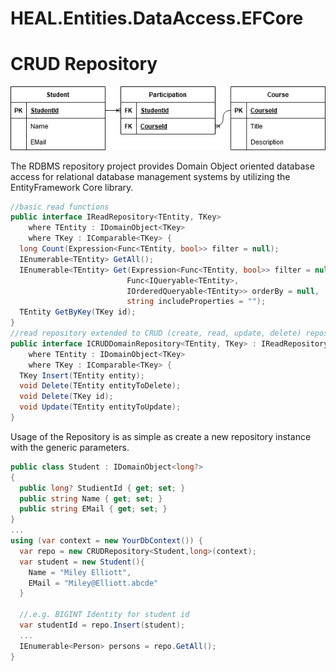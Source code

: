 # HEAL.Entities.DataAccess.EFCore


# CRUD Repository

![ER Diagram](img/HEAL.Entities.DataAccess.EFCore.ERD.png)

The RDBMS repository project provides Domain Object oriented database access for relational database management systems by utilizing the EntityFramework Core library. 

```C#
//basic read functions
public interface IReadRepository<TEntity, TKey>
    where TEntity : IDomainObject<TKey>
    where TKey : IComparable<TKey> {    
  long Count(Expression<Func<TEntity, bool>> filter = null);
  IEnumerable<TEntity> GetAll();
  IEnumerable<TEntity> Get(Expression<Func<TEntity, bool>> filter = null,
                          Func<IQueryable<TEntity>,
                          IOrderedQueryable<TEntity>> orderBy = null,
                          string includeProperties = "");
  TEntity GetByKey(TKey id);
}
//read repository extended to CRUD (create, read, update, delete) repository
public interface ICRUDDomainRepository<TEntity, TKey> : IReadRepository<TEntity, TKey>
    where TEntity : IDomainObject<TKey>
    where TKey : IComparable<TKey> {
  TKey Insert(TEntity entity);
  void Delete(TEntity entityToDelete);
  void Delete(TKey id);
  void Update(TEntity entityToUpdate);
}
```

Usage of the Repository is as simple as create a new repository instance with the generic parameters. 

```C#
public class Student : IDomainObject<long?> 
{
  public long? StudientId { get; set; }
  public string Name { get; set; }
  public string EMail { get; set; }
}
...
using (var context = new YourDbContext()) {
  var repo = new CRUDRepository<Student,long>(context);
  var student = new Student(){
    Name = "Miley Elliott",
    EMail = "Miley@Elliott.abcde"
  }

  //.e.g. BIGINT Identity for student id
  var studentId = repo.Insert(student); 
  ...
  IEnumerable<Person> persons = repo.GetAll();
}
```